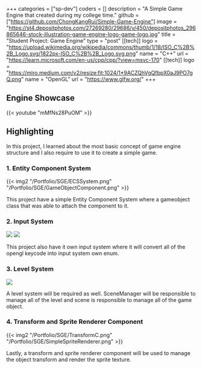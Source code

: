 +++
categories = ["sp-dev"]
coders = []
description = "A Simple Game Engine that created during my college time."
github = ["https://github.com/ChongKangRui/Simple-Game-Engine"]
image = "https://st4.depositphotos.com/27269280/29686/v/450/depositphotos_296865646-stock-illustration-game-engine-logo-game-logo.jpg"
title = "Student Project: Game Engine"
type = "post"
[[tech]]
logo = "https://upload.wikimedia.org/wikipedia/commons/thumb/1/18/ISO_C%2B%2B_Logo.svg/1822px-ISO_C%2B%2B_Logo.svg.png"
name = "C++"
url = "https://learn.microsoft.com/en-us/cpp/cpp/?view=msvc-170"
[[tech]]
logo = "https://miro.medium.com/v2/resize:fit:1024/1*9ACZQhVgQfbpX0aJ9PO7gQ.png"
name = "OpenGL"
url = "https://www.glfw.org/"
+++

## Engine Showcase

{{< youtube "mMfNs28PuOM" >}}

## Highlighting

In this project, I learned about the most basic concept of game engine structure and I also require to use it to create a simple game.

### 1. Entity Component System

{{< img2 "/Portfolio/SGE/ECSSystem.png" "/Portfolio/SGE/GameObjectComponent.png" >}}

This project have a simple Entity Component System where a gameobject class that was able to attach the component to it.

### 2. Input System

![](/Portfolio/SGE/InputSystem.png)
![](/Portfolio/SGE/InputSystemEnum.png)

This project also have it own input system where it will convert all of the opengl keycode into input system own enum.

### 3. Level System

![](/Portfolio/SGE/LevelSystem.png)

A level system will be required as well. SceneManager will be responsible to manage all of the level and scene is responsible to manage all of the game object.

### 4. Transform and Sprite Renderer Component

{{< img2 "/Portfolio/SGE/TransformC.png" "/Portfolio/SGE/SimpleSpriteRenderer.png" >}}

Lastly, a transform and sprite renderer component will be used to manage the object transform and render the sprite texture.
